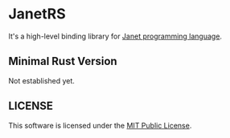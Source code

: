 # JanetRS

It's a high-level binding library for [Janet programming language](https://janet-lang.org).

## Minimal Rust Version

Not established yet.

## LICENSE

This software is licensed under the [MIT Public License](./LICENSE).

